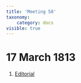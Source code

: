 ```yaml
---
title: 'Meeting 58'
taxonomy:
    category: docs
visible: true
---
```


# 17 March 1813

1. [Editorial](editorial)